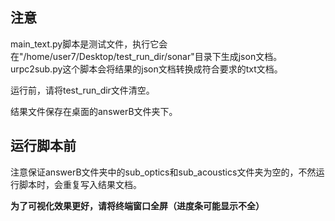 ## 注意
main_text.py脚本是测试文件，执行它会在"/home/user7/Desktop/test_run_dir/sonar"目录下生成json文档。
urpc2sub.py这个脚本会将结果的json文档转换成符合要求的txt文档。

运行前，请将test_run_dir文件清空。

结果文件保存在桌面的answerB文件夹下。

## 运行脚本前
注意保证answerB文件夹中的sub_optics和sub_acoustics文件夹为空的，不然运行脚本时，会重复写入结果文档。

**为了可视化效果更好，请将终端窗口全屏（进度条可能显示不全）**

